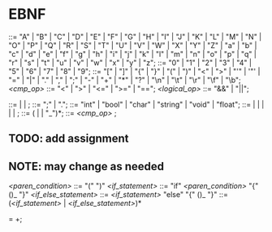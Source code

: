 # EBNF

_<letter>_ ::= "A" | "B" | "C" | "D" | "E" | "F" | "G"
| "H" | "I" | "J" | "K" | "L" | "M" | "N"
| "O" | "P" | "Q" | "R" | "S" | "T" | "U"
| "V" | "W" | "X" | "Y" | "Z" | "a" | "b"
| "c" | "d" | "e" | "f" | "g" | "h" | "i"
| "j" | "k" | "l" | "m" | "n" | "o" | "p"
| "q" | "r" | "s" | "t" | "u" | "v" | "w"
| "x" | "y" | "z";
_<digit>_ ::= "0" | "1" | "2" | "3" | "4" | "5" | "6" | "7" | "8" | "9";
_<symbol>_ ::= "[" | "]" | "{" | "}" | "(" | ")" | "<" | ">"
| "'" | '"' | "=" | "|" | "." | "," | ";" | "-"
| "+" | "\*" | "?" | "\n" | "\t" | "\r" | "\f" | "\b";
_<cmp_op>_ ::= "<" | ">" | "<=" | ">=" | "==";
_<logical_op>_ ::= "&&" | "||";

_<character>_ ::= _<letter>_ | _<digit>_ | _<symbol>_;
_<terminator>_ ::= ";" | ".";
_<type>_ ::= "int" | "bool" | "char" | "string" | "void" | "float";
_<token>_ ::= _<identifier>_ | _<keyword>_ | _<type>_ | _<literal>_ | _<separator>_ | _<operator>_;
_<identifier>_ ::= _<letter>_ (_<letter>_ | _<digit>_ | "\_")\*;
_<condition>_ ::= _<expr>_ _<cmp_op>_ _<expr>_;

## TODO: add assignment

## NOTE: may change as needed

_<paren_condition>_ ::= "(" _<condition>_ ")"
_<if_statement>_ ::= "if" _<paren_condition>_ "{" (_<statement>_)_ "}"
*<if_else_statement>* ::= *<if_statement>* "else" "{" (*<statement>*)_ "}"
_<statement>_ ::= (_<if_statement>_ | _<if_else_statement>_)\*

_<program>_ = _<statement>_+;
